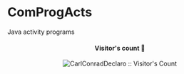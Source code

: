 # ComProgActs
Java activity  programs

<h4 align="center">Visitor's count 👀</h4>
<p align="center"><img src="https://profile-counter.glitch.me/CarlConradDeclaro/count.svg" alt="CarlConradDeclaro :: Visitor's Count" /></p>

